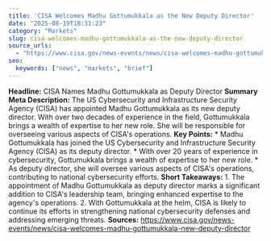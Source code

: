 ```yaml
---
title: 'CISA Welcomes Madhu Gottumukkala as the New Deputy Director'
date: "2025-08-19T18:31:23"
category: "Markets"
slug: cisa-welcomes-madhu-gottumukkala-as-the-new-deputy-director
source_urls:
  - "https://www.cisa.gov/news-events/news/cisa-welcomes-madhu-gottumukkala-new-deputy-director"
seo:
  keywords: ["news", "markets", "brief"]
---
```

**Headline:**  CISA Names Madhu Gottumukkala as Deputy Director  **Summary Meta Description:** The US Cybersecurity and Infrastructure Security Agency (CISA) has appointed Madhu Gottumukkala as its new deputy director. With over two decades of experience in the field, Gottumukkala brings a wealth of expertise to her new role. She will be responsible for overseeing various aspects of CISA's operations.  **Key Points:**  * Madhu Gottumukkala has joined the US Cybersecurity and Infrastructure Security Agency (CISA) as its deputy director. * With over 20 years of experience in cybersecurity, Gottumukkala brings a wealth of expertise to her new role. * As deputy director, she will oversee various aspects of CISA's operations, contributing to national cybersecurity efforts.  **Short Takeaways:**  1. The appointment of Madhu Gottumukkala as deputy director marks a significant addition to CISA's leadership team, bringing enhanced expertise to the agency's operations. 2. With Gottumukkala at the helm, CISA is likely to continue its efforts in strengthening national cybersecurity defenses and addressing emerging threats.  **Sources:** https://www.cisa.gov/news-events/news/cisa-welcomes-madhu-gottumukkala-new-deputy-director 

